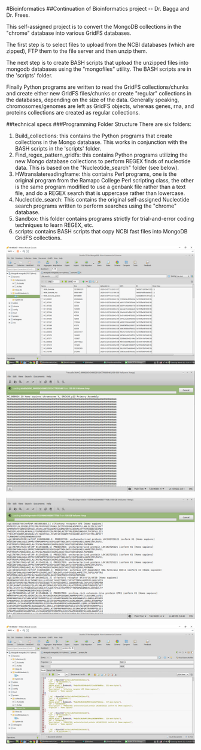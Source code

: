 #Bioinformatics
##Continuation of Bioinformatics project -- Dr. Bagga and Dr. Frees.

This self-assigned project is to convert the MongoDB collections in the "chrome" database into various GridFS databases.

The first step is to select files to upload from the NCBI databases (which are zipped), FTP them to the file server and then unzip them.

The next step is to create BASH scripts that upload the unzipped files into mongodb databases using the "mongofiles" utility. The BASH scripts are in the 'scripts' folder.

Finally Python programs are written to read the GridFS collections/chunks and create either new GridFS files/chunks or create "regular" collections in the databases, depending on the size of the data. Generally speaking, chromosomes/genomes are left as GridFS objects, whereas genes, rna, and proteins collections are created as regular collections.

##technical specs
###Programming Folder Structure
There are six folders:
1. Build_collections: this contains the Python programs that create collections in the Mongo database. This works in conjunction with the BASH scripts in the 'scripts' folder.
2. Find_regex_pattern_gridfs: this contains Python programs utilizing the new Mongo database collections to perform REGEX finds of nucleotide data. This is based on the "Nucleotide_search" folder (see below).
3. HWtranslatereadingframe: this contains Perl programs, one is the original program from the Ramapo College Perl scripting class, the other is the same program modified to use a genbank file rather than a text file, and do a REGEX search that is uppercase rather than lowercase.
4. Nucleotide_search: This contains the original self-assigned Nucleotide search programs written to perform searches using the "chrome" database.
5. Sandbox: this folder contains programs strictly for trial-and-error coding techniques to learn REGEX, etc.
6. scripts: contains BASH scripts that copy NCBI fast files into MongoDB GridFS collections.


![Screen cap of Studio 3T](./Supporting_documentation/Bioinformatics_2020-03-22_13-31-28.jpg)

![Screen cap of Studio 3T](./Supporting_documentation/Bioinformatics_2020-03-22_13-33-17.jpg)

![Screen cap of Studio 3T](./Supporting_documentation/Bioinformatics_2020-03-22_13-34-24.jpg)

![Screen cap of Studio 3T](./Supporting_documentation/Bioinformatics_2020-03-22_13-35-08.jpg)
